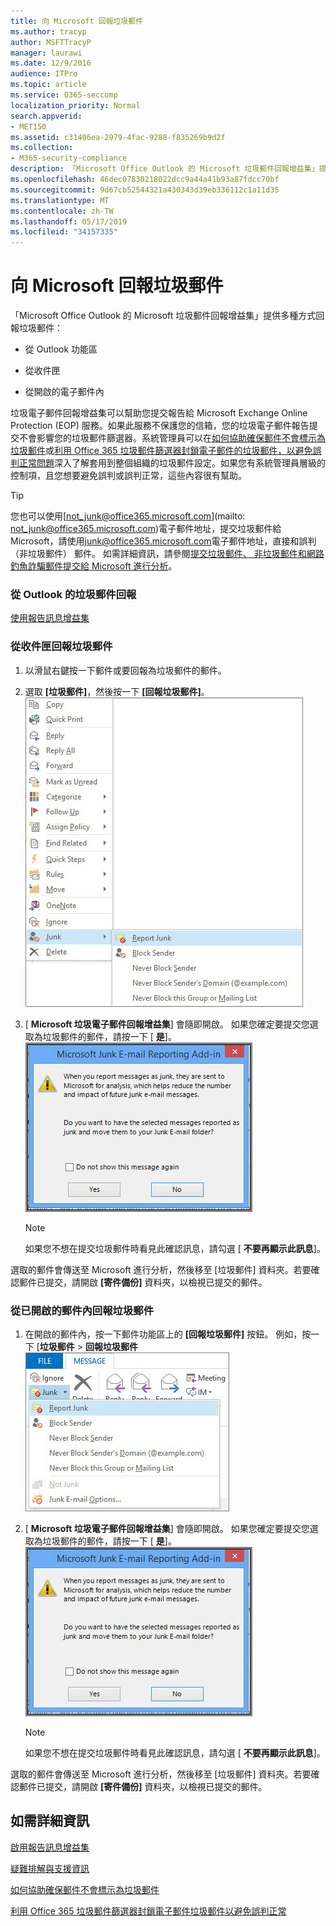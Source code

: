 ```yaml
---
title: 向 Microsoft 回報垃圾郵件
ms.author: tracyp
author: MSFTTracyP
manager: laurawi
ms.date: 12/9/2016
audience: ITPro
ms.topic: article
ms.service: O365-seccomp
localization_priority: Normal
search.appverid:
- MET150
ms.assetid: c31406ea-2979-4fac-9288-f835269b9d2f
ms.collection:
- M365-security-compliance
description: 「Microsoft Office Outlook 的 Microsoft 垃圾郵件回報增益集」提供多種方式回報垃圾郵件：
ms.openlocfilehash: 46dec07830218022dcc9a44a41b93a87fdcc70bf
ms.sourcegitcommit: 9d67cb52544321a430343d39eb336112c1a11d35
ms.translationtype: MT
ms.contentlocale: zh-TW
ms.lasthandoff: 05/17/2019
ms.locfileid: "34157335"
---
```

# <a name="report-junk-email-messages-to-microsoft"></a>向 Microsoft 回報垃圾郵件

「Microsoft Office Outlook 的 Microsoft 垃圾郵件回報增益集」提供多種方式回報垃圾郵件：
  
- 從 Outlook 功能區
    
- 從收件匣
    
- 從開啟的電子郵件內
    
垃圾電子郵件回報增益集可以幫助您提交報告給 Microsoft Exchange Online Protection (EOP) 服務。如果此服務不保護您的信箱，您的垃圾電子郵件報告提交不會影響您的垃圾郵件篩選器。系統管理員可以在[如何協助確保郵件不會標示為垃圾郵件](https://go.microsoft.com/fwlink/p/?LinkId=534224)或[利用 Office 365 垃圾郵件篩選器封鎖電子郵件的垃圾郵件，以避免誤判正常問題](https://go.microsoft.com/fwlink/p/?LinkId=534225)深入了解套用到整個組織的垃圾郵件設定。如果您有系統管理員層級的控制項，且您想要避免誤判或誤判正常，這些內容很有幫助。
  
> [!TIP]
> 您也可以使用[not_junk@office365.microsoft.com](mailto: not_junk@office365.microsoft.com)電子郵件地址，提交垃圾郵件給 Microsoft，請使用[junk@office365.microsoft.com](mailto:junk@office365.microsoft.com)電子郵件地址，直接和誤判 （非垃圾郵件） 郵件。 如需詳細資訊，請參閱[提交垃圾郵件、 非垃圾郵件和網路釣魚詐騙郵件提交給 Microsoft 進行分析](submit-spam-non-spam-and-phishing-scam-messages-to-microsoft-for-analysis.md)。 
  
### <a name="to-report-junk-email-messages-from-outlook"></a>從 Outlook 的垃圾郵件回報

[使用報告訊息增益集](https://support.office.com/article/b5caa9f1-cdf3-4443-af8c-ff724ea719d2) 
  
### <a name="to-report-junk-email-messages-from-your-inbox"></a>從收件匣回報垃圾郵件

1. 以滑鼠右鍵按一下郵件或要回報為垃圾郵件的郵件。
    
2. 選取 **[垃圾郵件]**，然後按一下 **[回報垃圾郵件]**。
    ![從收件匣回報垃圾郵件訊息](media/EOP-Outlook-Junk-Reporting-Tool-3.jpg)
  
3. [ **Microsoft 垃圾電子郵件回報增益集**] 會隨即開啟。 如果您確定要提交您選取為垃圾郵件的郵件，請按一下 [ **是**]。
    ![確認報告為垃圾郵件](media/EOP-Outlook-Junk-Reporting-Tool-2.jpg)
  
    > [!NOTE]
    > 如果您不想在提交垃圾郵件時看見此確認訊息，請勾選 [ **不要再顯示此訊息**]。 
  
選取的郵件會傳送至 Microsoft 進行分析，然後移至 [垃圾郵件] 資料夾。若要確認郵件已提交，請開啟 **[寄件備份]** 資料夾，以檢視已提交的郵件。 
  
### <a name="to-report-a-junk-email-message-from-within-an-opened-message"></a>從已開啟的郵件內回報垃圾郵件

1. 在開啟的郵件內，按一下郵件功能區上的 **[回報垃圾郵件]** 按鈕。 例如，按一下 [**垃圾郵件** \> **回報垃圾郵件**![垃圾從訊息內回報電子郵件](media/EOP-Outlook-Junk-Reporting-Tool-4.jpg)
  
2. [ **Microsoft 垃圾電子郵件回報增益集**] 會隨即開啟。 如果您確定要提交您選取為垃圾郵件的郵件，請按一下 [ **是**]。
    ![確認報告為垃圾郵件](media/EOP-Outlook-Junk-Reporting-Tool-2.jpg)
  
    > [!NOTE]
    > 如果您不想在提交垃圾郵件時看見此確認訊息，請勾選 [ **不要再顯示此訊息**]。 
  
選取的郵件會傳送至 Microsoft 進行分析，然後移至 [垃圾郵件] 資料夾。若要確認郵件已提交，請開啟 **[寄件備份]** 資料夾，以檢視已提交的郵件。 
  
## <a name="for-more-information"></a>如需詳細資訊

[啟用報告訊息增益集](https://support.office.com/article/4250c4bc-6102-420b-9e0a-a95064837676)
  
[疑難排解與支援資訊](troubleshooting-and-support-information.md)
  
[如何協助確保郵件不會標示為垃圾郵件](https://go.microsoft.com/fwlink/p/?LinkId=534224)
  
[利用 Office 365 垃圾郵件篩選器封鎖電子郵件垃圾郵件以避免誤判正常](https://go.microsoft.com/fwlink/p/?LinkId=534225)
  

